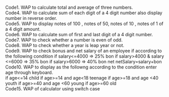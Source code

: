 Code1. WAP to calculate total and average of three numbers.  
Code4. WAP to calculate sum of each digit of a 4 digit number also display number in reverse order.  
Code5. WAP to display notes of 100 , notes of 50, notes of 10 , notes of 1 of a 4 digit amount.  
Code6. WAP to calculate sum of first and last digit of a 4 digit number.  
Code7. WAP to check whether a number is even of odd.  
Code8. WAP to check whether a year is leap year or not.  
Code9. WAP to check bonus and net salary of an employee if according to the following condition
            if salary<=4000 => 25% bon
            if salary>4000 & salary <=6000 => 35% bon
            if salary>6000 => 40% bon
            net netSalary=salary+bon  
Code10. WAP to display as the followng according to the condition enter age through keyboard.  
if age<=14 child
if age>=14 and age<18 teenage
if age>=18 and age <40 youth
if age>=40 and age <60 young
if age>=60 old  
Code15. WAP of calculator using switch case